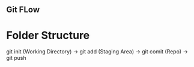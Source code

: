## Git FLow

# Folder Structure
git init (Working Directory) -> git add (Staging Area) -> git comit (Repo) -> git push